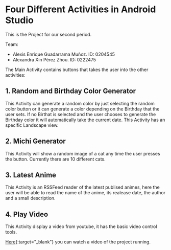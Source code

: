# Four Different Activities in Android Studio
This is the Project for our second period.

Team:
* Alexis Enrique Guadarrama Muñoz. ID: 0204545 
* Alexandra Xin Pérez Zhou. ID: 0222475

The Main Activity contains buttons that takes the user into the other activities:
## 1. Random and Birthday Color Generator
This Activity can generate a random color by just selecting the random color button or it can generate a color depending on the Birthday that the user sets. If no Birthat is selected and the user chooses to generate the Birthday color it will automatically take the current date. This Activity has an specific Landscape view.

## 2. Michi Generator
This Activity will show a random image of a cat any time the user presses the button. Currently there are 10 different cats.

## 3. Latest Anime
This Activity is an RSSFeed reader of the latest publised animes, here the user will be able to read the name of the anime, its realease date, the author and a small description.

## 4. Play Video
This Activity display a video from youtube, it has the basic video control tools.

[Here](https://drive.google.com/file/d/1jtNNn5Sa3z2EIFo4mHYzrxyuKcqXe0sW/view?usp=sharing){:target="_blank"} you can watch a video of the project running.